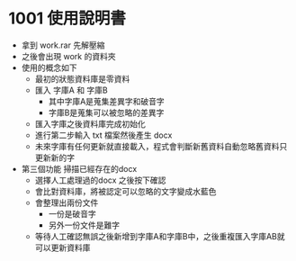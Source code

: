 # 1001 使用說明書

- 拿到 work.rar 先解壓縮
- 之後會出現 work 的資料夾
- 使用的概念如下
    - 最初的狀態資料庫是零資料
    - 匯入 字庫A 和 字庫B
        - 其中字庫A是蒐集差異字和破音字
        - 字庫B是蒐集可以被忽略的差異字
    - 匯入字庫之後資料庫完成初始化
    - 進行第二步輸入 txt 檔案然後產生 docx
    - 未來字庫有任何更新就直接載入，程式會判斷新舊資料自動忽略舊資料只更新新的字
- 第三個功能 掃描已經存在的docx
    - 選擇人工處理過的docx 之後按下確認
    - 會比對資料庫，將被認定可以忽略的文字變成水藍色
    - 會整理出兩份文件
        - 一份是破音字
        - 另外一份文件是難字
    - 等待人工確認無誤之後新增到字庫A和字庫B中，之後重複匯入字庫AB就可以更新資料庫

